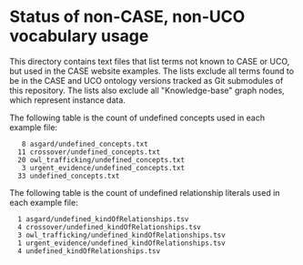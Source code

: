 # Status of non-CASE, non-UCO vocabulary usage

This directory contains text files that list terms not known to CASE or UCO, but used in the CASE website examples.  The lists exclude all terms found to be in the CASE and UCO ontology versions tracked as Git submodules of this repository.  The lists also exclude all "Knowledge-base" graph nodes, which represent instance data.

The following table is the count of undefined concepts used in each example file:

```
   8 asgard/undefined_concepts.txt
  11 crossover/undefined_concepts.txt
  20 owl_trafficking/undefined_concepts.txt
   3 urgent_evidence/undefined_concepts.txt
  33 undefined_concepts.txt
```

The following table is the count of undefined relationship literals used in each example file:

```
  1 asgard/undefined_kindOfRelationships.tsv
  4 crossover/undefined_kindOfRelationships.tsv
  3 owl_trafficking/undefined_kindOfRelationships.tsv
  1 urgent_evidence/undefined_kindOfRelationships.tsv
  4 undefined_kindOfRelationships.tsv
```
